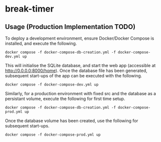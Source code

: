 # break-timer

## Usage (Production Implementation TODO)
To deploy a development environment, ensure Docker/Docker Compose is installed, and execute the following.
```
docker compose -f docker-compose-db-creation.yml -f docker-compose-dev.yml up
```
This will initialise the SQLite database, and start the web app (accessible at http://0.0.0.0:8000/home). Once the database file has been generated, subsequent start-ups of the app can be executed with the following.
```
docker compose -f docker-compose-dev.yml up
```
Similarly, for a production environment with fixed src and the database as a persistant volume, execute the following for first time setup.
```
docker compose -f docker-compose-db-creation.yml -f docker-compose-prod.yml up
```
Once the database volume has been created, use the following for subsequent start-ups.
```
docker compose -f docker-compose-prod.yml up
```